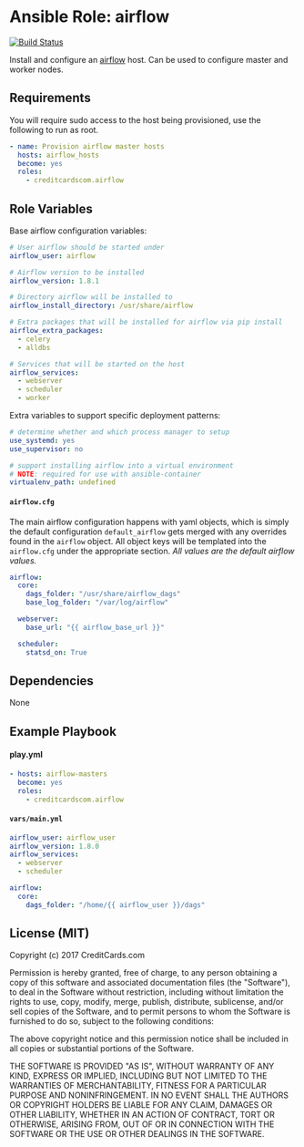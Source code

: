 # Ansible Role: airflow

[![Build Status](https://travis-ci.org/CreditCardsCom/ansible-airflow.svg?branch=master)](https://travis-ci.org/CreditCardsCom/ansible-airflow)

Install and configure an [airflow](http://airflow.incubator.apache.org/) host. Can be used to configure master and worker nodes.

## Requirements

You will require sudo access to the host being provisioned, use the following to run as root.

```yml
- name: Provision airflow master hosts
  hosts: airflow_hosts
  become: yes
  roles:
    - creditcardscom.airflow
```

## Role Variables

Base airflow configuration variables:

```yml
# User airflow should be started under
airflow_user: airflow

# Airflow version to be installed
airflow_version: 1.8.1

# Directory airflow will be installed to
airflow_install_directory: /usr/share/airflow

# Extra packages that will be installed for airflow via pip install
airflow_extra_packages:
  - celery
  - alldbs

# Services that will be started on the host
airflow_services:
  - webserver
  - scheduler
  - worker
```

Extra variables to support specific deployment patterns:

```yml
# determine whether and which process manager to setup
use_systemd: yes
use_supervisor: no

# support installing airflow into a virtual environment
# NOTE: required for use with ansible-container
virtualenv_path: undefined
```

#### `airflow.cfg`
The main airflow configuration happens with yaml objects, which is simply the default configuration `default_airflow` gets merged with any overrides found in the `airflow` object. All object keys will be templated into the `airflow.cfg` under the appropriate section. *All values are the default airflow values.*

```yml
airflow:
  core:
    dags_folder: "/usr/share/airflow_dags"
    base_log_folder: "/var/log/airflow"

  webserver:
    base_url: "{{ airflow_base_url }}"

  scheduler:
    statsd_on: True
```

## Dependencies

None

## Example Playbook

#### play.yml

```yml
- hosts: airflow-masters
  become: yes
  roles:
    - creditcardscom.airflow
```

#### `vars/main.yml`

```yml
airflow_user: airflow_user
airflow_version: 1.8.0
airflow_services:
  - webserver
  - scheduler

airflow:
  core:
    dags_folder: "/home/{{ airflow_user }}/dags"
```

## License (MIT)

Copyright (c) 2017 CreditCards.com

Permission is hereby granted, free of charge, to any person obtaining a copy
of this software and associated documentation files (the "Software"), to deal
in the Software without restriction, including without limitation the rights
to use, copy, modify, merge, publish, distribute, sublicense, and/or sell
copies of the Software, and to permit persons to whom the Software is
furnished to do so, subject to the following conditions:

The above copyright notice and this permission notice shall be included in all
copies or substantial portions of the Software.

THE SOFTWARE IS PROVIDED "AS IS", WITHOUT WARRANTY OF ANY KIND, EXPRESS OR
IMPLIED, INCLUDING BUT NOT LIMITED TO THE WARRANTIES OF MERCHANTABILITY,
FITNESS FOR A PARTICULAR PURPOSE AND NONINFRINGEMENT. IN NO EVENT SHALL THE
AUTHORS OR COPYRIGHT HOLDERS BE LIABLE FOR ANY CLAIM, DAMAGES OR OTHER
LIABILITY, WHETHER IN AN ACTION OF CONTRACT, TORT OR OTHERWISE, ARISING FROM,
OUT OF OR IN CONNECTION WITH THE SOFTWARE OR THE USE OR OTHER DEALINGS IN THE
SOFTWARE.
